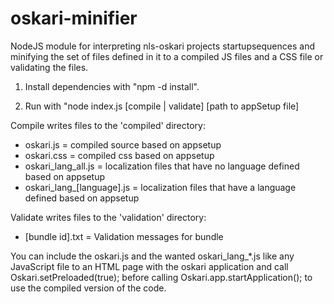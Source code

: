 oskari-minifier
===============

NodeJS module for interpreting nls-oskari projects startupsequences and minifying the 
set of files defined in it to a compiled JS files and a CSS file or validating the files.

1) Install dependencies with "npm -d install".

2) Run with "node index.js [compile | validate] [path to appSetup file]

Compile writes files to the 'compiled' directory:
* oskari.js = compiled source based on appsetup
* oskari.css = compiled css based on appsetup
* oskari_lang_all.js = localization files that have no language defined based on appsetup
* oskari_lang_[language].js = localization files that have a language defined based on appsetup

Validate writes files to the 'validation' directory:
* [bundle id].txt = Validation messages for bundle

You can include the oskari.js and the wanted oskari_lang_*.js like any JavaScript file to 
an HTML page with the oskari application and call Oskari.setPreloaded(true); before calling 
Oskari.app.startApplication(); to use the compiled version of the code.
